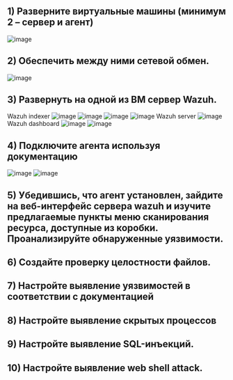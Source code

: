 ## 1) Разверните виртуальные машины (минимум 2 – сервер и агент)
![image](https://github.com/user-attachments/assets/c1fba1d7-79b3-48af-8e00-a99d730a9d0b)
## 2) Обеспечить между ними сетевой обмен.
![image](https://github.com/user-attachments/assets/93505a54-1255-46cf-a7b0-a87012fa56b8)
## 3) Развернуть на одной из ВМ сервер Wazuh.
Wazuh indexer
![image](https://github.com/user-attachments/assets/c09de1fa-9fb9-47b3-a4e8-34d37df630a2)
![image](https://github.com/user-attachments/assets/0baf8f6a-7203-4ed0-baef-e751a9ce0c84)
![image](https://github.com/user-attachments/assets/f5b63c60-79f7-4df0-90f5-a7279143d127)
![image](https://github.com/user-attachments/assets/65f86904-fb19-44d6-b815-7c6410442956)
Wazuh server
![image](https://github.com/user-attachments/assets/0a5ce4dc-2e67-4eab-893c-45470bf37143)
Wazuh dashboard
![image](https://github.com/user-attachments/assets/62844523-1284-429b-8bdd-6dcf734556bd)
![image](https://github.com/user-attachments/assets/a109b0b6-5175-4d10-95f0-74b680adced8)

## 4) Подключите агента используя документацию
![image](https://github.com/user-attachments/assets/390a8bfa-e2e3-4367-915e-460889c59bf2)
![image](https://github.com/user-attachments/assets/0812406e-c8d1-476b-8cd1-a93c14e2bf46)

## 5) Убедившись, что агент установлен, зайдите на веб-интерфейс сервера wazuh и изучите предлагаемые пункты меню сканирования ресурса, доступные из коробки. Проанализируйте обнаруженные уязвимости. 
## 6) Создайте проверку целостности файлов. 
## 7) Настройте выявление уязвимостей в соответствии с документацией 
## 8) Настройте выявление скрытых процессов 
## 9) Настройте выявление SQL-инъекций. 
## 10) Настройте выявление web shell attack. 
